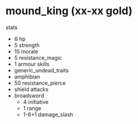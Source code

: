 # mound_king (xx-xx gold)

stats
* 6 hp
* 5 strength
* 15 morale
* 5 resistance_magic
* 1 armour
skills
* generic_undead_traits
* amphibian
* 50 resistance_pierce
* shield
attacks
* broadsword
  * 4 initiative
  * 1 range
  * 1-6+1 damage_slash
